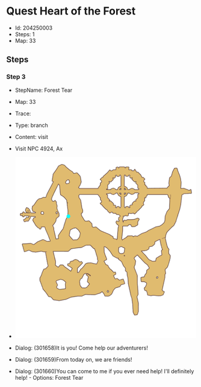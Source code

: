 # Quest Heart of the Forest

- Id: 204250003
- Steps: 1
- Map: 33

## Steps

### Step 3
- StepName:  Forest Tear
- Map:  33
- Trace:  
- Type:  branch
- Content:  visit
- Visit NPC 4924, Ax

- ![images/204250003_3.png](images/204250003_3.png)
- Dialog: (301658)It is you! Come help our adventurers!
- Dialog: (301659)From today on, we are friends!
- Dialog: (301660)You can come to me if you ever need help! I'll definitely help! - Options: Forest Tear



